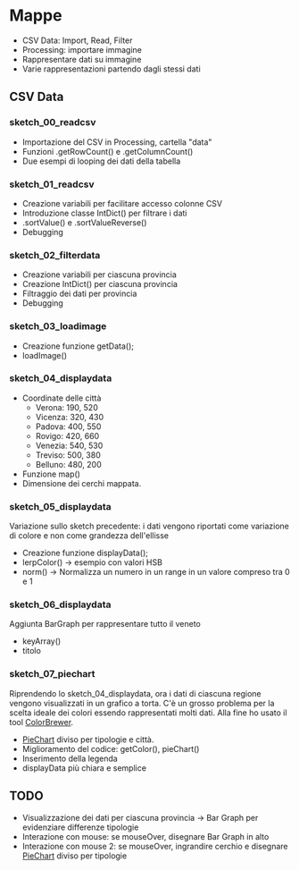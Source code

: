 # Mappe

* CSV Data: Import, Read, Filter
* Processing: importare immagine
* Rappresentare dati su immagine
* Varie rappresentazioni partendo dagli stessi dati

## CSV Data

### sketch_00_readcsv
* Importazione del CSV in Processing, cartella "data"
* Funzioni .getRowCount() e .getColumnCount()
* Due esempi di looping dei dati della tabella

### sketch_01_readcsv
* Creazione variabili per facilitare accesso colonne CSV
* Introduzione classe IntDict() per filtrare i dati
* .sortValue() e .sortValueReverse()
* Debugging

### sketch_02_filterdata
* Creazione variabili per ciascuna provincia
* Creazione IntDict() per ciascuna provincia
* Filtraggio dei dati per provincia
* Debugging

### sketch_03_loadimage
* Creazione funzione getData();
* loadImage()

### sketch_04_displaydata
* Coordinate delle città
  * Verona: 190, 520
  * Vicenza: 320, 430
  * Padova: 400, 550
  * Rovigo: 420, 660
  * Venezia: 540, 530
  * Treviso: 500, 380
  * Belluno: 480, 200
* Funzione map()
* Dimensione dei cerchi mappata.

### sketch_05_displaydata
Variazione sullo sketch precedente: i dati vengono riportati come variazione di colore e non come grandezza dell'ellisse
* Creazione funzione displayData();
* lerpColor() -> esempio con valori HSB
* norm() -> Normalizza un numero in un range in un valore compreso tra 0 e 1

### sketch_06_displaydata
Aggiunta BarGraph per rappresentare tutto il veneto
* keyArray()
* titolo

### sketch_07_piechart
Riprendendo lo sketch_04_displaydata, ora i dati di ciascuna regione vengono visualizzati in un grafico a torta. C'è un grosso problema per la scelta ideale dei colori essendo rappresentati molti dati. Alla fine ho usato il tool [ColorBrewer](http://colorbrewer2.org).
* [PieChart](https://processing.org/examples/piechart.html) diviso per tipologie e città.
* Miglioramento del codice: getColor(), pieChart()
* Inserimento della legenda
* displayData più chiara e semplice

## TODO
* Visualizzazione dei dati per ciascuna provincia -> Bar Graph per evidenziare differenze tipologie
* Interazione con mouse: se mouseOver, disegnare Bar Graph in alto
* Interazione con mouse 2: se mouseOver, ingrandire cerchio e disegnare [PieChart](https://processing.org/examples/piechart.html) diviso per tipologie
